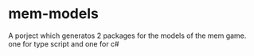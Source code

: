 # mem-models
A porject which generatos 2 packages for the models of the mem game. one for type script and one for c#
